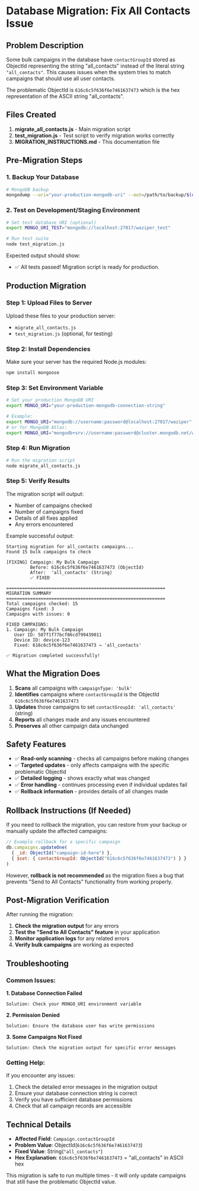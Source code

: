 # Database Migration: Fix All Contacts Issue

## Problem Description

Some bulk campaigns in the database have `contactGroupId` stored as ObjectId representing the string "all_contacts" instead of the literal string `"all_contacts"`. This causes issues when the system tries to match campaigns that should use all user contacts.

The problematic ObjectId is `616c6c5f636f6e7461637473` which is the hex representation of the ASCII string "all_contacts".

## Files Created

1. **migrate_all_contacts.js** - Main migration script
2. **test_migration.js** - Test script to verify migration works correctly
3. **MIGRATION_INSTRUCTIONS.md** - This documentation file

## Pre-Migration Steps

### 1. Backup Your Database
```bash
# MongoDB backup
mongodump --uri="your-production-mongodb-uri" --out=/path/to/backup/$(date +%Y%m%d_%H%M%S)
```

### 2. Test on Development/Staging Environment
```bash
# Set test database URI (optional)
export MONGO_URI_TEST="mongodb://localhost:27017/waziper_test"

# Run test suite
node test_migration.js
```

Expected output should show:
- ✅ All tests passed! Migration script is ready for production.

## Production Migration

### Step 1: Upload Files to Server
Upload these files to your production server:
- `migrate_all_contacts.js`
- `test_migration.js` (optional, for testing)

### Step 2: Install Dependencies
Make sure your server has the required Node.js modules:
```bash
npm install mongoose
```

### Step 3: Set Environment Variable
```bash
# Set your production MongoDB URI
export MONGO_URI="your-production-mongodb-connection-string"

# Example:
export MONGO_URI="mongodb://username:password@localhost:27017/waziper"
# or for MongoDB Atlas:
export MONGO_URI="mongodb+srv://username:password@cluster.mongodb.net/waziper"
```

### Step 4: Run Migration
```bash
# Run the migration script
node migrate_all_contacts.js
```

### Step 5: Verify Results
The migration script will output:
- Number of campaigns checked
- Number of campaigns fixed
- Details of all fixes applied
- Any errors encountered

Example successful output:
```
Starting migration for all_contacts campaigns...
Found 15 bulk campaigns to check

[FIXING] Campaign: My Bulk Campaign
         Before: 616c6c5f636f6e7461637473 (ObjectId)
         After:  'all_contacts' (String)
         ✅ FIXED

============================================================
MIGRATION SUMMARY
============================================================
Total campaigns checked: 15
Campaigns fixed: 3
Campaigns with issues: 0

FIXED CAMPAIGNS:
1. Campaign: My Bulk Campaign
   User ID: 507f1f77bcf86cd799439011
   Device ID: device-123
   Fixed: 616c6c5f636f6e7461637473 → 'all_contacts'

✅ Migration completed successfully!
```

## What the Migration Does

1. **Scans** all campaigns with `campaignType: 'bulk'`
2. **Identifies** campaigns where `contactGroupId` is the ObjectId `616c6c5f636f6e7461637473`
3. **Updates** those campaigns to set `contactGroupId: 'all_contacts'` (string)
4. **Reports** all changes made and any issues encountered
5. **Preserves** all other campaign data unchanged

## Safety Features

- ✅ **Read-only scanning** - checks all campaigns before making changes
- ✅ **Targeted updates** - only affects campaigns with the specific problematic ObjectId
- ✅ **Detailed logging** - shows exactly what was changed
- ✅ **Error handling** - continues processing even if individual updates fail
- ✅ **Rollback information** - provides details of all changes made

## Rollback Instructions (If Needed)

If you need to rollback the migration, you can restore from your backup or manually update the affected campaigns:

```javascript
// Example rollback for a specific campaign
db.campaigns.updateOne(
  { _id: ObjectId("campaign-id-here") },
  { $set: { contactGroupId: ObjectId("616c6c5f636f6e7461637473") } }
)
```

However, **rollback is not recommended** as the migration fixes a bug that prevents "Send to All Contacts" functionality from working properly.

## Post-Migration Verification

After running the migration:

1. **Check the migration output** for any errors
2. **Test the "Send to All Contacts" feature** in your application
3. **Monitor application logs** for any related errors
4. **Verify bulk campaigns** are working as expected

## Troubleshooting

### Common Issues:

**1. Database Connection Failed**
```
Solution: Check your MONGO_URI environment variable
```

**2. Permission Denied**
```
Solution: Ensure the database user has write permissions
```

**3. Some Campaigns Not Fixed**
```
Solution: Check the migration output for specific error messages
```

### Getting Help:

If you encounter any issues:
1. Check the detailed error messages in the migration output
2. Ensure your database connection string is correct
3. Verify you have sufficient database permissions
4. Check that all campaign records are accessible

## Technical Details

- **Affected Field**: `Campaign.contactGroupId`
- **Problem Value**: ObjectId(`616c6c5f636f6e7461637473`)
- **Fixed Value**: String(`"all_contacts"`)
- **Hex Explanation**: `616c6c5f636f6e7461637473` = "all_contacts" in ASCII hex

This migration is safe to run multiple times - it will only update campaigns that still have the problematic ObjectId value.